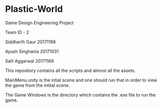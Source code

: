 # Plastic-World
Game Design Engineering Project

Team ID - 2

Siddharth Gaur 20171198

Ayush Singhania 20171031

Salil Aggarwal 20171166

This repository contains all the scripts and almost all the assets. 

MainMenu.unity is the intial scene and one should run that in order to view the game from the intital scene.

The Game Windows is the directory which contains the .exe file to run the game.
